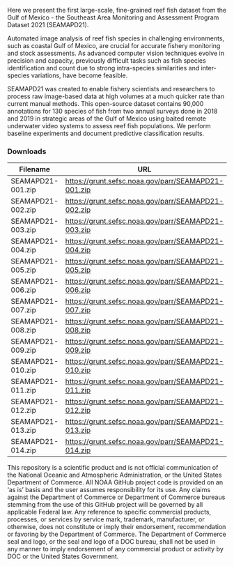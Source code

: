 Here we present the first large-scale, fine-grained reef fish dataset from the Gulf of Mexico - the Southeast Area Monitoring and Assessment Program Dataset 2021 (SEAMAPD21).

Automated image analysis of reef fish species in challenging environments, such as coastal Gulf of Mexico, are crucial for accurate fishery monitoring and stock assessments. As advanced computer vision techniques evolve in precision and capacity, previously difficult tasks such as fish species identification and count due to strong intra-species similarities and inter-species variations, have become feasible.

SEAMAPD21 was created to enable fishery scientists and researchers to process raw image-based data at high volumes at a much quicker rate than current manual methods. This open-source dataset contains 90,000 annotations for 130 species of fish from two annual surveys done in 2018 and 2019 in strategic areas of the Gulf of Mexico using baited remote underwater video systems to assess reef fish populations. We perform baseline experiments and document predictive classification results.

### Downloads
| Filename              | URL                                                 | Size       | MD5                              |
|-----------------------|-----------------------------------------------------|------------|----------------------------------|
| SEAMAPD21-001.zip     | https://grunt.sefsc.noaa.gov/parr/SEAMAPD21-001.zip | 2111640253 | 56751d1084089b4a4c7f4106899793bb | 
| SEAMAPD21-002.zip     | https://grunt.sefsc.noaa.gov/parr/SEAMAPD21-002.zip | 2098841908 | aa288ba4786558e92a8784afd875ffe6 |
| SEAMAPD21-003.zip     | https://grunt.sefsc.noaa.gov/parr/SEAMAPD21-003.zip | 2120369217 | 7dff7a31f10eaf8fc09c5095bbe50b1d |
| SEAMAPD21-004.zip     | https://grunt.sefsc.noaa.gov/parr/SEAMAPD21-004.zip | 2131350443 | 60b6b773c5463e2351745a3f5855dd06 |
| SEAMAPD21-005.zip     | https://grunt.sefsc.noaa.gov/parr/SEAMAPD21-005.zip | 2067474028 | be6726137e49d418f23ed2469658de61 |
| SEAMAPD21-006.zip     | https://grunt.sefsc.noaa.gov/parr/SEAMAPD21-006.zip | 2089835027 | e22f6f8f32b5264ad2bfb11cb8b499df |
| SEAMAPD21-007.zip     | https://grunt.sefsc.noaa.gov/parr/SEAMAPD21-007.zip | 2040250631 | 61d32ed69b73875898106a25e9a8b0a5 |
| SEAMAPD21-008.zip     | https://grunt.sefsc.noaa.gov/parr/SEAMAPD21-008.zip | 2132089070 | 21a43308130547b6bef957c8c8dc780f |
| SEAMAPD21-009.zip     | https://grunt.sefsc.noaa.gov/parr/SEAMAPD21-009.zip | 1962585971 | 87b9c788b9475f7c09959057ae4deb81 |
| SEAMAPD21-010.zip     | https://grunt.sefsc.noaa.gov/parr/SEAMAPD21-010.zip | 1910629946 | a6680a4d459d884978bd5187c35764ad |
| SEAMAPD21-011.zip     | https://grunt.sefsc.noaa.gov/parr/SEAMAPD21-011.zip | 1847885761 | db763482842afcb8b7cfbda3817f31ac |
| SEAMAPD21-012.zip     | https://grunt.sefsc.noaa.gov/parr/SEAMAPD21-012.zip | 1925340964 | 03464bc4e3a100a7394e76f3b9cc5af6 |
| SEAMAPD21-013.zip     | https://grunt.sefsc.noaa.gov/parr/SEAMAPD21-013.zip | 1949487908 | 199cfef2bd6a6f97135a6b9aef5b0f6b |
| SEAMAPD21-014.zip     | https://grunt.sefsc.noaa.gov/parr/SEAMAPD21-014.zip | 1858228068 | a98bd405b204aa804ba52e82e9fcc6e8 |


This repository is a scientific product and is not official communication of the National Oceanic and Atmospheric Administration, or the United States Department of Commerce. All NOAA GitHub project code is provided on an ‘as is’ basis and the user assumes responsibility for its use. Any claims against the Department of Commerce or Department of Commerce bureaus stemming from the use of this GitHub project will be governed by all applicable Federal law. Any reference to specific commercial products, processes, or services by service mark, trademark, manufacturer, or otherwise, does not constitute or imply their endorsement, recommendation or favoring by the Department of Commerce. The Department of Commerce seal and logo, or the seal and logo of a DOC bureau, shall not be used in any manner to imply endorsement of any commercial product or activity by DOC or the United States Government.
